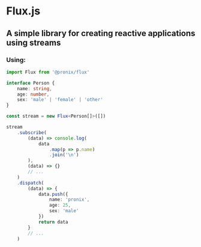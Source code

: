 # Flux.js
## A simple library for creating reactive applications using streams 

### Using:
```typescript
import Flux from '@pronix/flux'

interface Person {
    name: string,
    age: number,
    sex: 'male' | 'female' | 'other'
}

const stream = new Flux<Person[]>([])

stream
    .subscribe(
        (data) => console.log(
            data
                .map(p => p.name)
                .join('\n')
        ),
        (data) => {}
        // ...
    )
    .dispatch(
        (data) => {
            data.push({
                name: 'pronix',
                age: 25,
                sex: 'male'
            })
            return data
        }
        // ...
    )
```
